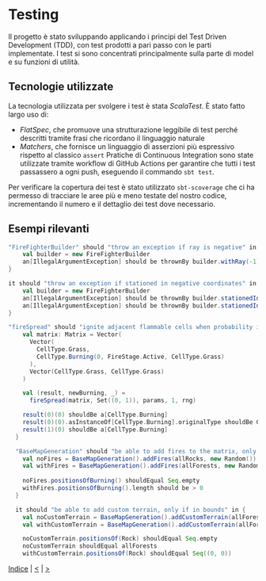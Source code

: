 # Testing
Il progetto è stato sviluppando applicando i principi del Test Driven Development (TDD), con test prodotti a pari passo con le parti implementate.
I test si sono concentrati principalmente sulla parte di model e su funzioni di utilità. 

## Tecnologie utilizzate
La tecnologia utilizzata per svolgere i test è stata *ScalaTest*.
È stato fatto largo uso di:
 - *FlatSpec*, che promuove una strutturazione leggibile di test perché descritti tramite frasi che ricordano il linguaggio naturale
 - *Matchers*, che fornisce un linguaggio di asserzioni più espressivo rispetto al classico `assert`
Pratiche di Continuous Integration sono state utilizzate tramite workflow di GitHub Actions per garantire che tutti i test passassero a ogni push, eseguendo il commando `sbt test`. 

Per verificare la copertura dei test è stato utilizzato `sbt-scoverage` che ci ha permesso di tracciare le aree più e meno testate del nostro codice, incrementando il numero e il dettaglio dei test dove necessario.

## Esempi rilevanti
```scala
"FireFighterBuilder" should "throw an exception if ray is negative" in {
    val builder = new FireFighterBuilder
    an[IllegalArgumentException] should be thrownBy builder.withRay(-1)
}

it should "throw an exception if stationed in negative coordinates" in {
    val builder = new FireFighterBuilder
    an[IllegalArgumentException] should be thrownBy builder.stationedIn((-1, 0))
    an[IllegalArgumentException] should be thrownBy builder.stationedIn((0, -5))
}
```

```scala
"fireSpread" should "ignite adjacent flammable cells when probability is max" in {
    val matrix: Matrix = Vector(
      Vector(
        CellType.Grass,
        CellType.Burning(0, FireStage.Active, CellType.Grass)
      ),
      Vector(CellType.Grass, CellType.Grass)
    )

    val (result, newBurning, _) =
      fireSpread(matrix, Set((0, 1)), params, 1, rng)

    result(0)(0) shouldBe a[CellType.Burning]
    result(0)(0).asInstanceOf[CellType.Burning].originalType shouldBe Grass
    result(1)(0) shouldBe a[CellType.Burning]
  }
```

```scala
  "BaseMapGeneration" should "be able to add fires to the matrix, only on forests or grass" in {
    val noFires = BaseMapGeneration().addFires(allRocks, new Random())
    val withFires = BaseMapGeneration().addFires(allForests, new Random())
  
    noFires.positionsOfBurning() shouldEqual Seq.empty
    withFires.positionsOfBurning().length should be > 0
  }

  it should "be able to add custom terrain, only if in bounds" in {
    val noCustomTerrain = BaseMapGeneration().addCustomTerrain(allForests, -1, -1, Rock)
    val withCustomTerrain = BaseMapGeneration().addCustomTerrain(allForests, 0, 0, Rock)

    noCustomTerrain.positionsOf(Rock) shouldEqual Seq.empty
    noCustomTerrain shouldEqual allForests
    withCustomTerrain.positionsOf(Rock) shouldEqual Seq((0, 0))
```
[Indice](../index.md) |
[<](../5-implementation/index.md) |
[>](../7-retrospective/index.md)
